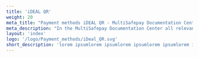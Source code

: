 ```yaml
---
title: 'iDEAL QR'
weight: 20
meta_title: "Payment methods iDEAL QR - MultiSafepay Documentation Center"
meta_description: "In the MultiSafepay Documentation Center all relevant information regarding our Plugins and API. As well as Support pages for Payment Method, Tools and General Questions. You can also find the contact details of our Support Team and Integration Team."
layout: 'index'
logo: '/logo/Payment_methods/iDeal_QR.svg' 
short_description: 'lorem ipsumlorem ipsumlorem ipsumlorem ipsumlorem ipsumlorem ipsumlorem ipsum'
---
```

